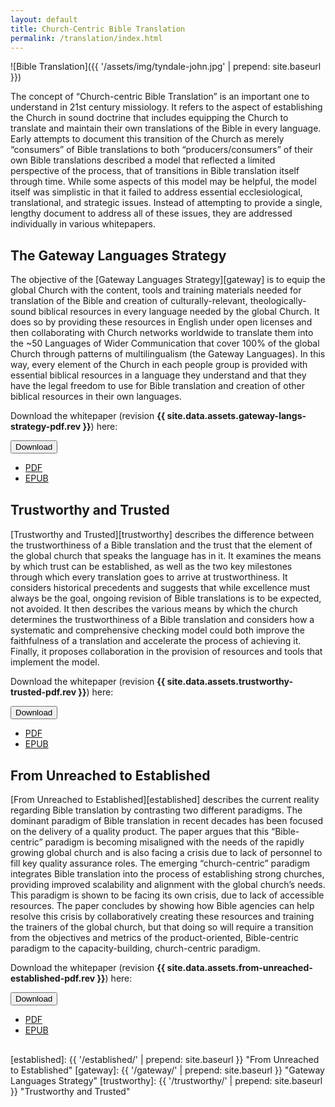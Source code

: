 ```yaml
---
layout: default
title: Church-Centric Bible Translation
permalink: /translation/index.html
---
```


![Bible Translation]({{ '/assets/img/tyndale-john.jpg' | prepend: site.baseurl }})

The concept of “Church-centric Bible Translation” is an important one to understand in 21st century missiology. It refers to the aspect of establishing the Church in sound doctrine that includes equipping the Church to translate and maintain their own translations of the Bible in every language. Early attempts to document this transition of the Church as merely “consumers” of Bible translations to both “producers/consumers” of their own Bible translations described a model that reflected a limited perspective of the process, that of transitions in Bible translation itself through time. While some aspects of this model may be helpful, the model itself was simplistic in that it failed to address essential ecclesiological, translational, and strategic issues. Instead of attempting to provide a single, lengthy document to address all of these issues, they are addressed individually in various whitepapers.

## The Gateway Languages Strategy

The objective of the [Gateway Languages Strategy][gateway] is to equip the global Church with the content, tools and training materials needed for translation of the Bible and creation of culturally-relevant, theologically-sound biblical resources in every language needed by the global Church. It does so by providing these resources in English under open licenses and then collaborating with Church networks worldwide to translate them into the \~50 Languages of Wider Communication that cover 100% of the global Church through patterns of multilingualism (the Gateway Languages). In this way, every element of the Church in each people group is provided with essential biblical resources in a language they understand and that they have the legal freedom to use for Bible translation and creation of other biblical resources in their own languages.

Download the whitepaper (revision **{{ site.data.assets.gateway-langs-strategy-pdf.rev }}**) here:

<div class="btn-group" markdown="0" style="margin-bottom:30px;"><button type="button" class="btn btn-dark dropdown-toggle" data-toggle="dropdown" aria-haspopup="true" aria-expanded="false">Download <span class="caret"></span></button>
<ul class="dropdown-menu">
  <li>
    <a href="{{ site.baseurl }}{{ site.data.assets.gateway-langs-strategy-pdf.url }}">PDF</a>
  </li>
  <li>
    <a href="{{ site.baseurl }}{{ site.data.assets.gateway-langs-strategy-epub.url }}">EPUB</a>
  </li>
</ul>
</div>

## Trustworthy and Trusted

[Trustworthy and Trusted][trustworthy] describes the difference between the trustworthiness of a Bible translation and the trust that the element of the global church that speaks the language has in it. It examines the means by which trust can be established, as well as the two key milestones through which every translation goes to arrive at trustworthiness. It considers historical precedents and suggests that while excellence must always be the goal, ongoing revision of Bible translations is to be expected, not avoided. It then describes the various means by which the church determines the trustworthiness of a Bible translation and considers how a systematic and comprehensive checking model could both improve the faithfulness of a translation and accelerate the process of achieving it. Finally, it proposes collaboration in the provision of resources and tools that implement the model.

Download the whitepaper (revision **{{ site.data.assets.trustworthy-trusted-pdf.rev }}**) here:

<div class="btn-group" markdown="0" style="margin-bottom:30px;"><button type="button" class="btn btn-dark dropdown-toggle" data-toggle="dropdown" aria-haspopup="true" aria-expanded="false">Download <span class="caret"></span></button>
<ul class="dropdown-menu">
  <li>
    <a href="{{ site.baseurl }}{{ site.data.assets.trustworthy-trusted-pdf.url }}">PDF</a>
  </li>
  <li>
    <a href="{{ site.baseurl }}{{ site.data.assets.trustworthy-trusted-epub.url }}">EPUB</a>
  </li>
</ul>
</div>

## From Unreached to Established

[From Unreached to Established][established] describes the current reality regarding Bible translation by contrasting two different paradigms. The dominant paradigm of Bible translation in recent decades has been focused on the delivery of a quality product. The paper argues that this “Bible-centric” paradigm is becoming misaligned with the needs of the rapidly growing global church and is also facing a crisis due to lack of personnel to fill key quality assurance roles. The emerging “church-centric” paradigm integrates Bible translation into the process of establishing strong churches, providing improved scalability and alignment with the global church’s needs. This paradigm is shown to be facing its own crisis, due to lack of accessible resources. The paper concludes by showing how Bible agencies can help resolve this crisis by collaboratively creating these resources and training the trainers of the global church, but that doing so will require a transition from the objectives and metrics of the product-oriented, Bible-centric paradigm to the capacity-building, church-centric paradigm.

Download the whitepaper (revision **{{ site.data.assets.from-unreached-established-pdf.rev }}**) here:

<div class="btn-group" markdown="0" style="margin-bottom:30px;"><button type="button" class="btn btn-dark dropdown-toggle" data-toggle="dropdown" aria-haspopup="true" aria-expanded="false">Download <span class="caret"></span></button>
<ul class="dropdown-menu">
  <li>
    <a href="{{ site.baseurl }}{{ site.data.assets.from-unreached-established-pdf.url }}">PDF</a>
  </li>
  <li>
    <a href="{{ site.baseurl }}{{ site.data.assets.from-unreached-established-epub.url }}">EPUB</a>
  </li>
</ul>
</div>

[established]: {{ '/established/' | prepend: site.baseurl }} "From Unreached to Established"
[gateway]: {{ '/gateway/' | prepend: site.baseurl }} "Gateway Languages Strategy"
[trustworthy]: {{ '/trustworthy/' | prepend: site.baseurl }} "Trustworthy and Trusted"
